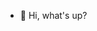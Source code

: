 - 👋 Hi, what's up?

<!---
rentton/rentton is a ✨ special ✨ repository because its `README.md` (this file) appears on your GitHub profile.
You can click the Preview link to take a look at your changes.
--->

